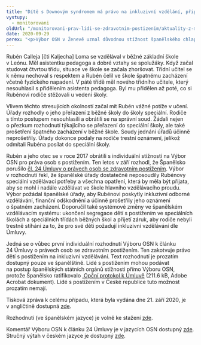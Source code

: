 ```yaml
---
title: "Dítě s Downovým syndromem má právo na inkluzivní vzdělání, připomíná Výbor OSN"
vystupy:
  - monitorovani
oldUrl: "/monitorovani-prav-lidi-se-zdravotnim-postizenim/aktuality-z-monitorovani/aktuality-z-monitorovani-2020/dite-s-downovym-syndromem-ma-pravo-na-inkluzivni-vzdelani-pripomina-vybor-osn/"
date: 2020-09-29
perex: "<p>Výbor OSN v Ženevě uznal důvodnou stížnost španělského chlapce jménem Rubén. Když se Rubén vzdělával již pátým rokem v běžné škole, rozhodly španělské úřady o jeho přeřazení do speciální školy. Zároveň zahájily trestní řízení proti jeho rodičům, které s přeřazením do speciální školy nesouhlasili. Výbor OSN řekl, že došlo k porušení Úmluvy o právech osob se zdravotním postižením. Španělsko musí Rubéna odškodnit, účinně prošetřit všechna jeho obvinění, zajistit mu odborné inkluzivní vzdělávání a ukončit segregaci dětí s postižením ve vzdělávání.</p>"
---
```


<!-- imported from the old website -->

<p>Rubén Calleja [čti Kaljecha] Loma se vzdělával v běžné základní škole v Leónu. Měl asistentku pedagoga a dobré vztahy se spolužáky. Když začal studovat čtvrtou třídu, situace ve škole se začala zhoršovat. Třídní učitel se k němu nechoval s respektem a Rubén čelil ve škole špatnému zacházení včetně fyzického napadení. V páté třídě měl nového třídního učitele, který nesouhlasil s přidělením asistenta pedagoga. Byl mu přidělen až poté, co si Rubénovi rodiče stěžovali u vedení školy. </p> <p>Vlivem těchto stresujících okolností začal mít Rubén vážné potíže v učení. Úřady rozhodly o jeho přeřazení z běžné školy do školy speciální. Rodiče s tímto postupem nesouhlasili a obrátili se na správní soud. Žádali nejen o přezkum rozhodnutí týkajícího se přeřazení do speciální školy, ale také prošetření špatného zacházení v běžné škole. Soudy jednání úřadů účinně neprošetřily. Úřady dokonce podaly na rodiče trestní oznámení, jelikož odmítali Rubéna posílat do speciální školy. </p> <p>Rubén a jeho otec se v roce 2017 obrátili s individuální stížností na Výbor OSN pro práva osob s postižením. Ten letos v září rozhodl, že Španělsko porušilo <a href="https://www.ochrance.cz/monitorovani-prav-lidi-se-zdravotnim-postizenim/umluva-o-pravech-osob-se-zdravotnim-postizenim/">čl. 24 Úmluvy o právech osob se zdravotním postižením</a>. Výbor v rozhodnutí řekl, že španělské úřady dostatečně neposoudily Rubénovy speciální vzdělávací potřeby a všechna opatření, která by měla být přijata, aby se mohl i nadále vzdělávat ve škole hlavního vzdělávacího proudu. Výbor požádal španělské úřady, aby Rubénovi poskytly inkluzivní odborné vzdělávání, finanční odškodnění a účinně prošetřily jeho oznámení o špatném zacházení. Doporučil také systémové změny ve španělském vzdělávacím systému: ukončení segregace dětí s postižením ve speciálních školách a speciálních třídách běžných škol a přijetí záruk, aby rodiče nebyli trestně stíháni za to, že pro své děti požadují inkluzivní vzdělávání dle Úmluvy.</p> <p>Jedná se o vůbec první individuální rozhodnutí Výboru OSN k článku 24 Úmluvy o právech osob se zdravotním postižením. Ten zakotvuje právo dětí s postižením na inkluzivní vzdělávání. Text rozhodnutí je prozatím dostupný pouze ve španělštině. Lidé s postižením mohou podávat na postup španělských státních orgánů stížnosti přímo Výboru OSN, protože Španělsko ratifikovalo <a title="Otevření do nového okna" href="/uploads-import/CRPD/Umluva-protokol-CJ.pdf" target="_blank"> Opční protokol k Úmluvě</a> (211.6 kB, Adobe Acrobat dokument). Lidé s postižením v České republice tuto možnost prozatím nemají. </p> <p>Tisková zpráva k celému případu, která byla vydána dne 21. září 2020, je v angličtině dostupná <a href="https://www.ohchr.org/EN/NewsEvents/Pages/DisplayNews.aspx?NewsID=26263&amp;LangID=E" target="_blank">zde</a>.</p> <p>Rozhodnutí (ve španělském jazyce) je volně ke stažení <a href="https://tbinternet.ohchr.org/_layouts/15/treatybodyexternal/Download.aspx?symbolno=CRPD/C/23/D/41/2017&amp;Lang=en" target="_blank">zde</a>. </p> <p>Komentář Výboru OSN k článku 24 Úmluvy je v jazycích OSN dostupný <a href="https://tbinternet.ohchr.org/_layouts/15/treatybodyexternal/Download.aspx?symbolno=CRPD/C/GC/4&amp;Lang=en" target="_blank">zde</a>. Stručný výtah v českém jazyce je dostupný <a href="https://www.vlada.cz/assets/ppov/rlp/vybory/pro-prava-ditete/ze-zasedani-vyboru/Vytah-z-Obecneho-komentare-Vyboru-OSN-k-pravu-na-inkluzivni-vzdelavani.pdf" target="_blank">zde</a>.</p>
